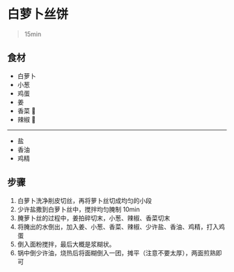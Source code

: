 # 白萝卜丝饼

> 15min

## 食材

- 白萝卜
- 小葱
- 鸡蛋
- 姜
- 香菜 🥢
- 辣椒 🥢

---

- 盐
- 香油
- 鸡精

## 步骤

1. 白萝卜洗净削皮切丝，再将萝卜丝切成均匀的小段
2. 少许盐撒到白萝卜丝中，搅拌均匀腌制 10min
3. 腌萝卜丝的过程中，姜拍碎切末，小葱、辣椒、香菜切末
4. 将腌出的水倒出，加入姜、小葱、香菜、辣椒、少许盐、香油、鸡精，打入鸡蛋
5. 倒入面粉搅拌，最后大概是浆糊状。
6. 锅中倒少许油，烧热后将面糊倒入一团，摊平（注意不要太厚），两面煎熟即可
